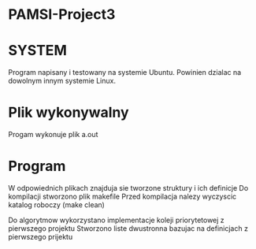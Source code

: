 # PAMSI-Project3

# SYSTEM
Program napisany i testowany na systemie Ubuntu. Powinien dzialac
na dowolnym innym systemie Linux.

# Plik wykonywalny
Progam wykonuje plik a.out

# Program
W odpowiednich plikach znajduja sie tworzone struktury i ich definicje
Do kompilacji stworzono plik makefile
Przed kompilacja nalezy wyczyscic katalog roboczy (make clean)

Do algorytmow wykorzystano implementacje koleji priorytetowej z pierwszego projektu
Stworzono liste dwustronna bazujac na definicjach z pierwszego prijektu
